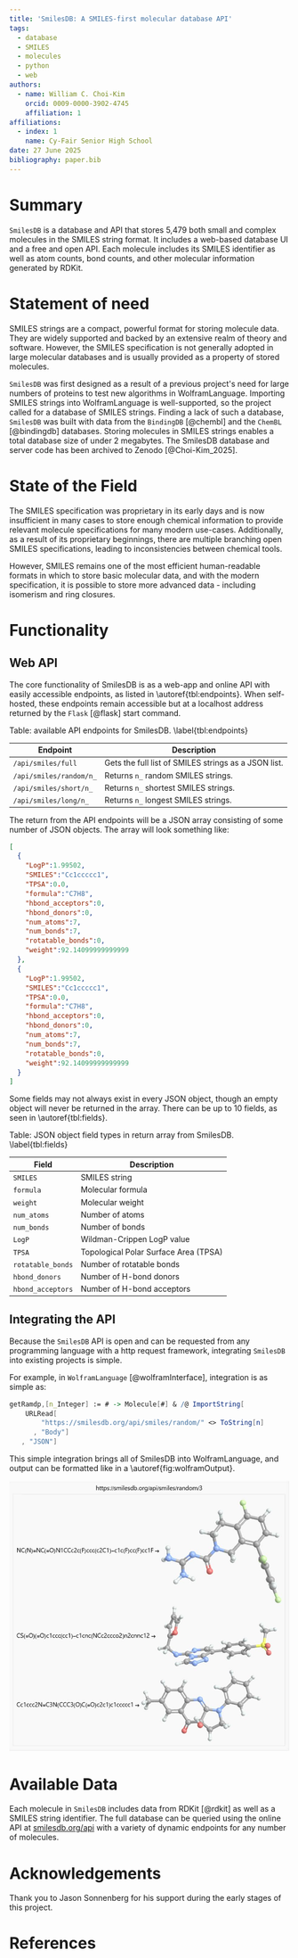 ```yaml
---
title: 'SmilesDB: A SMILES-first molecular database API'
tags:
  - database
  - SMILES
  - molecules
  - python
  - web
authors:
  - name: William C. Choi-Kim
    orcid: 0009-0000-3902-4745
    affiliation: 1
affiliations:
  - index: 1
    name: Cy-Fair Senior High School
date: 27 June 2025
bibliography: paper.bib
---
```


# Summary

`SmilesDB` is a database and API that stores 5,479 both small and complex molecules in the SMILES string format. It includes a web-based database UI and a free and open API. Each molecule includes its SMILES identifier as well as atom counts, bond counts, and other molecular information generated by RDKit.

# Statement of need

SMILES strings are a compact, powerful format for storing molecule data. They are widely supported and backed by an extensive realm of theory and software. However, the SMILES specification is not generally adopted in large molecular databases and is usually provided as a property of stored molecules.

`SmilesDB` was first designed as a result of a previous project's need for large numbers of proteins to test new algorithms in WolframLanguage. Importing SMILES strings into WolframLanguage is well-supported, so the project called for a database of SMILES strings. Finding a lack of such a database, `SmilesDB` was built with data from the `BindingDB` [@chembl] and the `ChemBL` [@bindingdb] databases. Storing molecules in SMILES strings enables a total database size of under 2 megabytes. The SmilesDB database and server code has been archived to Zenodo [@Choi-Kim_2025].

# State of the Field
The SMILES specification was proprietary in its early days and is now insufficient in many cases to store enough chemical information to provide relevant molecule specifications for many modern use-cases. Additionally, as a result of its proprietary beginnings, there are multiple branching open SMILES specifications, leading to inconsistencies between chemical tools. 

However, SMILES remains one of the most efficient human-readable formats in which to store basic molecular data, and with the modern specification, it is possible to store more advanced data - including isomerism and ring closures.

# Functionality

## Web API

The core functionality of SmilesDB is as a web-app and online API with easily accessible endpoints, as listed in \autoref{tbl:endpoints}. When self-hosted, these endpoints remain accessible but at a localhost address returned by the `Flask` [@flask] start command.

Table: available API endpoints for SmilesDB. \label{tbl:endpoints}

| Endpoint              | Description                                      |
|-----------------------|--------------------------------------------------|
| `/api/smiles/full`    | Gets the full list of SMILES strings as a JSON list. |
| `/api/smiles/random/n_` | Returns `n_` random SMILES strings.               |
| `/api/smiles/short/n_`  | Returns `n_` shortest SMILES strings.             |
| `/api/smiles/long/n_`   | Returns `n_` longest SMILES strings.              |

The return from the API endpoints will be a JSON array consisting of some number of JSON objects. The array will look something like:
```JSON
[
  {
    "LogP":1.99502,
    "SMILES":"Cc1ccccc1",
    "TPSA":0.0,
    "formula":"C7H8",
    "hbond_acceptors":0,
    "hbond_donors":0,
    "num_atoms":7,
    "num_bonds":7,
    "rotatable_bonds":0,
    "weight":92.14099999999999
  },
  {
    "LogP":1.99502,
    "SMILES":"Cc1ccccc1",
    "TPSA":0.0,
    "formula":"C7H8",
    "hbond_acceptors":0,
    "hbond_donors":0,
    "num_atoms":7,
    "num_bonds":7,
    "rotatable_bonds":0,
    "weight":92.14099999999999
  }
]
``` 

Some fields may not always exist in every JSON object, though an empty object will never be returned in the array. There can be up to 10 fields, as seen in \autoref{tbl:fields}.

Table: JSON object field types in return array from SmilesDB. \label{tbl:fields}

| Field              | Description                             |
|--------------------|-----------------------------------------|
| `SMILES`           | SMILES string                           |
| `formula`          | Molecular formula                       |
| `weight`           | Molecular weight                        |
| `num_atoms`        | Number of atoms                         |
| `num_bonds`        | Number of bonds                         |
| `LogP`             | Wildman-Crippen LogP value              |
| `TPSA`             | Topological Polar Surface Area (TPSA)   |
| `rotatable_bonds`  | Number of rotatable bonds               |
| `hbond_donors`     | Number of H-bond donors                 |
| `hbond_acceptors`  | Number of H-bond acceptors              |

## Integrating the API
Because the `SmilesDB` API is open and can be requested from any programming language with a http request framework, integrating `SmilesDB` into existing projects is simple. 

For example, in `WolframLanguage` [@wolframInterface], integration is as simple as:
```mathematica
getRamdp,[n_Integer] := # -> Molecule[#] & /@ ImportString[
    URLRead[
        "https://smilesdb.org/api/smiles/random/" <> ToString[n]
      , "Body"]
   , "JSON"]
```

This simple integration brings all of SmilesDB into WolframLanguage, and output can be formatted like in a
\autoref{fig:wolframOutput}.

![Formatted output from `getShortest[3]`. \label{fig:wolframOutput}](short3.jpg) 

# Available Data
Each molecule in `SmilesDB` includes data from RDKit [@rdkit] as well as a SMILES string identifier. The full database can be queried using the online API at [smilesdb.org/api](https://smilesdb.org/api) with a variety of dynamic endpoints for any number of molecules.

# Acknowledgements

Thank you to Jason Sonnenberg for his support during the early stages of this project.

# References